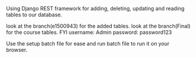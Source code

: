 Using Django REST framework for adding, deleting, updating and reading tables to our database. 

look at the  branch(e1500943) for the added tables.
look at the  branch(Final) for the course tables.
FYI
username: Admin
password: password123

Use the setup batch file for ease and run batch file to run it on your browser.
